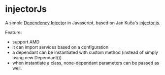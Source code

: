 injectorJs
==========

A simple [Dependency Injector][DI] in Javascript, based on Jan Kuča's [injector.js][DI-JS].

Feature:
* support AMD
* it can import services based on a configuration
* a dependant can be instantiated with custom method (instead of simply using new Dependant())
* when instantiate a class, none-dependant parameters can be passed as well.

[DI-JS]:http://blog.jankuca.com/post/23066002249/dependency-injection-javascript
[DI]:http://en.wikipedia.org/wiki/Dependency_injection
